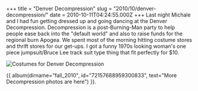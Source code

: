 +++
title = "Denver Decompression"
slug = "2010/10/denver-decompression/"
date = 2010-10-11T04:24:55.000Z
+++
Last night Michale and I had fun getting dressed up and going dancing at the Denver Decompression. Decompression is a post-Burning-Man party to help people ease back into the "default world" and also to raise funds for the regional burn Apogea. We spent most of the morning hitting costume stores and thrift stores for our get-ups. I got a funny 1970s looking woman's one piece jumpsuit/Bruce Lee track suit type thing that fit perfectly for $10.

![Costumes for Denver Decompression](https://peterlyons-org.s3.amazonaws.com/photos/fall_2010/044_decompression.jpg)

{{ album(dirname="fall_2010", id="72157688959300833", text="More Decompression photos are here") }}.
